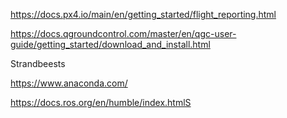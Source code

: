 https://docs.px4.io/main/en/getting_started/flight_reporting.html

https://docs.qgroundcontrol.com/master/en/qgc-user-guide/getting_started/download_and_install.html

Strandbeests

https://www.anaconda.com/

https://docs.ros.org/en/humble/index.htmlS